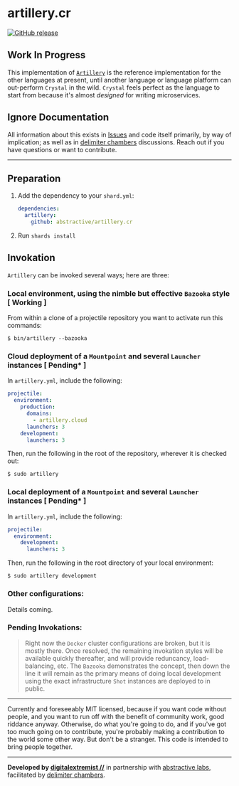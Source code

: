 # artillery.cr

[![GitHub release](https://img.shields.io/github/release/abstractive/artillery.cr.svg)](https://github.com/abstractive/artillery.cr/releases)

## Work In Progress

This implementation of [`Artillery`](https://github.com/abstractive/artillery) is the reference implementation for the other languages at present, until another language or language platform can out-perform `Crystal` in the wild. `Crystal` feels perfect as the language to start from because it's almost _designed_ for writing microservices.


## Ignore Documentation

All information about this exists in [Issues](https://github.com/abstractive/artillery.cr/issues) and code itself primarily, by way of implication; as well as in [delimiter chambers](https://github.com/delimiterchambers) discussions. Reach out if you have questions or want to contribute.

---

## Preparation

1. Add the dependency to your `shard.yml`:

   ```yaml
   dependencies:
     artillery:
       github: abstractive/artillery.cr
   ```

2. Run `shards install`


## Invokation

`Artillery` can be invoked several ways; here are three:

### Local environment, using the nimble but effective `Bazooka` style [ Working ]

From within a clone of a projectile repository you want to activate run this commands:

```
$ bin/artillery --bazooka
```

### Cloud deployment of a `Mountpoint` and several `Launcher` instances [ Pending* ]

In `artillery.yml`, include the following:

```yaml
projectile:
  environment:
    production:
      domains:
        - artillery.cloud
      launchers: 3
    development:
      launchers: 3
```

Then, run the following in the root of the repository, wherever it is checked out:

```
$ sudo artillery
```

### Local deployment of a `Mountpoint` and several `Launcher` instances [ Pending* ]

In `artillery.yml`, include the following:

```yaml
projectile:
  environment:
    development:
      launchers: 3
```

Then, run the following in the root directory of your local environment:

```
$ sudo artillery development
```

### Other configurations:

Details coming.

### Pending Invokations:

> Right now the `Docker` cluster configurations are broken, but it is mostly there. Once resolved, the remaining invokation styles will be available quickly thereafter, and will provide reduncancy, load-balancing, etc. The `Bazooka` demonstrates the concept, then down the line it will remain as the primary means of doing local development using the exact infrastructure `Shot` instances are deployed to in public.

---

Currently and foreseeably MIT licensed, because if you want code without people, and you want to run off with the benefit of community work, good riddance anyway. Otherwise, do what you're going to do, and if you've got too much going on to contribute, you're probably making a contribution to the world some other way. But don't be a stranger. This code is intended to bring people together.

---

**Developed by [digitalextremist //](https://github.com/digitalextremist)** in partnership with [abstractive labs](https://github.com/abstractive), facilitated by [delimiter chambers](http://github.com/delimiterchambers).
